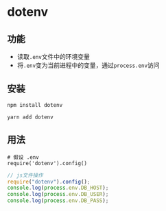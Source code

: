 # dotenv

## 功能

- 读取`.env`文件中的环境变量
- 将`.env`变为当前进程中的变量，通过`process.env`访问

## 安装

```shell
npm install dotenv

yarn add dotenv
```

## 用法

```env
# 假设 .env
require('dotenv').config()
```

```js
// js文件操作
require("dotenv").config();
console.log(process.env.DB_HOST);
console.log(process.env.DB_USER);
console.log(process.env.DB_PASS);
```

